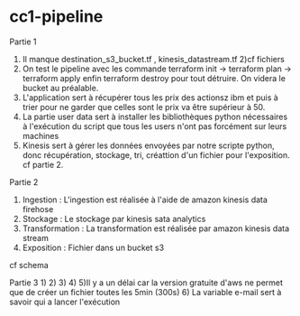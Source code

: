 # cc1-pipeline

Partie 1 
1) Il manque destination_s3_bucket.tf , kinesis_datastream.tf
2)cf fichiers
3) On test le pipeline avec les commande terraform init -> terraform plan -> terraform apply enfin terraform destroy pour tout détruire. On videra le bucket au préalable.
4) L'application sert à récupérer tous les prix des actionsz ibm et puis à trier pour ne garder que celles sont le prix va être supérieur à 50.
5) La partie user data sert à installer les bibliothèques python nécessaires à l'exécution du script que tous les users n'ont pas forcément sur leurs machines
6) Kinesis sert à gérer les données envoyées par notre scripte python, donc récupération, stockage, tri, créattion d'un fichier pour l'exposition. cf partie 2.


Partie 2
1) Ingestion : L'ingestion est réalisée à l'aide de amazon kinesis data firehose
2) Stockage : Le stockage par kinesis sata analytics
3) Transformation : La transformation est réalisée par amazon kinesis data stream
4) Exposition : Fichier dans un bucket s3

cf schema 

Partie 3 
1)
2)
3)
4)
5)Il y a un délai car la version gratuite d'aws ne permet que de créer un fichier toutes les 5min (300s)
6) La variable e-mail sert à savoir qui a lancer l'exécution
